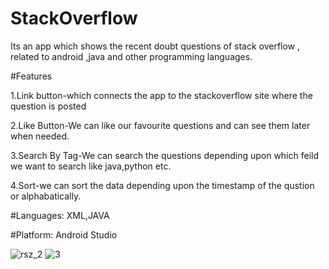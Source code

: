 # StackOverflow
Its an app which shows the recent doubt questions of stack overflow , related to android ,java and other programming languages. 

#Features

1.Link button-which connects the app to the stackoverflow site where the question is posted

2.Like Button-We can like our favourite questions and can see them later when needed.

3.Search By Tag-We can search the questions depending upon which feild we want to search like java,python etc.

4.Sort-we can sort the data depending upon the timestamp of the qustion or alphabatically.

#Languages:
XML,JAVA

#Platform:
Android Studio

![rsz_2](https://cloud.githubusercontent.com/assets/16436289/14815741/c0b1872a-0bca-11e6-9929-24dbb53ab534.png)
![3](https://cloud.githubusercontent.com/assets/16436289/14815747/c83e09dc-0bca-11e6-9c5b-5a7459c2d181.png)
